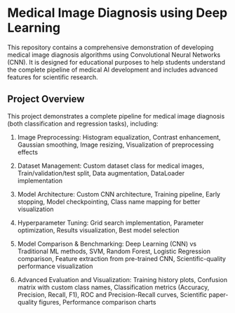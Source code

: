 # Medical Image Diagnosis using Deep Learning
This repository contains a comprehensive demonstration of developing medical image diagnosis algorithms using Convolutional Neural Networks (CNN). It is designed for educational purposes to help students understand the complete pipeline of medical AI development and includes advanced features for scientific research.

## Project Overview
This project demonstrates a complete pipeline for medical image diagnosis (both classification and regression tasks), including:

1. Image Preprocessing: Histogram equalization, Contrast enhancement, Gaussian smoothing, Image resizing, Visualization of preprocessing effects

2. Dataset Management: Custom dataset class for medical images, Train/validation/test split, Data augmentation, DataLoader implementation

3. Model Architecture: Custom CNN architecture, Training pipeline, Early stopping, Model checkpointing, Class name mapping for better visualization

4. Hyperparameter Tuning: Grid search implementation, Parameter optimization, Results visualization, Best model selection

5. Model Comparison & Benchmarking: Deep Learning (CNN) vs Traditional ML methods, SVM, Random Forest, Logistic Regression comparison, Feature extraction from pre-trained CNN, Scientific-quality performance visualization

6. Advanced Evaluation and Visualization: Training history plots, Confusion matrix with custom class names, Classification metrics (Accuracy, Precision, Recall, F1), ROC and Precision-Recall curves, Scientific paper-quality figures, Performance comparison charts

